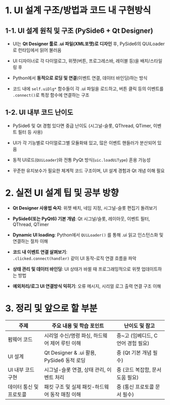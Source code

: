 # 1. UI 설계 구조/방법과 코드 내 구현방식

## 1-1. UI 설계 원칙 및 구조 (PySide6 + Qt Designer)

- UI는 **Qt Designer 툴로 .ui 파일(XML포맷)로 디자인** 후, PySide6의 QUiLoader로 런타임에서 읽어 불러옴
    
- UI 디자이너로 각 다이얼로그, 위젯(버튼, 프로그레스바, 레이블 등)을 배치/스타일링 후
    
- Python에서 **동적으로 로딩 및 연결**(이벤트 연결, 데이터 바인딩)하는 방식
    
- 코드 내에 `self.uiDlg*` 함수들이 각 .ui 파일을 로드하고, 버튼 클릭 등의 이벤트를 `.connect()`로 특정 함수에 연결하는 구조
    

## 1-2. UI 내부 코드 난이도

- PySide6 및 Qt 경험 있다면 중급 난이도 (시그널-슬롯, QThread, QTimer, 이벤트 필터 등 사용)
    
- UI가 각 기능별로 다이얼로그별 모듈화돼 있고, 많은 이벤트 핸들러가 분산되어 있음
    
- 동적 UI로드(`QUiLoader`)와 전통 PyQt 방식(`uic.loadUiType`) 혼용 가능성
    
- 꾸준한 유지보수가 필요한 체계적 코드 구조이며, UI 설계 경험과 Qt 개념 이해 필요
    

# 2. 실전 UI 설계 팁 및 공부 방향

- **Qt Designer 사용법 숙지**: 위젯 배치, 네임 지정, 시그널-슬롯 편집기 돌려보기
    
- **PySide6(또는 PyQt6) 기본 개념**: Qt 시그널/슬롯, 레이아웃, 이벤트 필터, QThread, QTimer
    
- **Dynamic UI loading**: Python에서 `QUiLoader()` 를 통해 .ui 읽고 인스턴스화 및 연결하는 절차 이해
    
- **코드 내 이벤트 연결 살펴보기**:  
    `.clicked.connect(handler)` 같이 UI 동작-로직 연결 흐름을 파악
    
- **상태 관리 및 데이터 바인딩**: UI 상태가 바뀔 때 프로그래밍적으로 위젯 업데이트하는 방법
    
- **예외처리/로그 UI 연결방식 익히기**: 오류 메시지, 시리얼 로그 출력 연결 구조 이해
    

# 3. 정리 및 앞으로 할 부분

|주제|주요 내용 및 학습 포인트|난이도 및 참고|
|---|---|---|
|펌웨어 코드|시리얼 수신/명령 파싱, 하드웨어 제어 루틴 이해|중~고 (임베디드, C언어 경험 필요)|
|UI 설계|Qt Designer & .ui 활용, PySide6 동적 로딩|중 (Qt 기본 개념 필수)|
|UI 내부 코드 구현|시그널-슬롯 연결, 상태 관리, 이벤트 처리|중 (코드 복잡함, 문서 도움 필요)|
|데이터 통신 및 프로토콜|패킷 구조 및 실제 패킷-하드웨어 동작 매칭 이해|중 (통신 프로토콜 문서 필수)|
